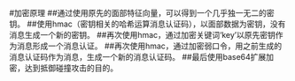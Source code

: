 #加密原理
##通过使用原先的面部特征向量，可以得到一个几乎独一无二的密钥。
##使用hmac（密钥相关的哈希运算消息认证码），以面部数据为密钥，没有消息生成一个新的密钥。
##再次使用hmac，通过加密关键词‘key’以原先密钥作为消息形成一个消息认证。
##再次使用hmac，通过加密弱口令，用之前生成的消息认证码作为消息，生成一个新的消息认证码。
##最后使用base64扩展加密，达到抵御碰撞攻击的目的。